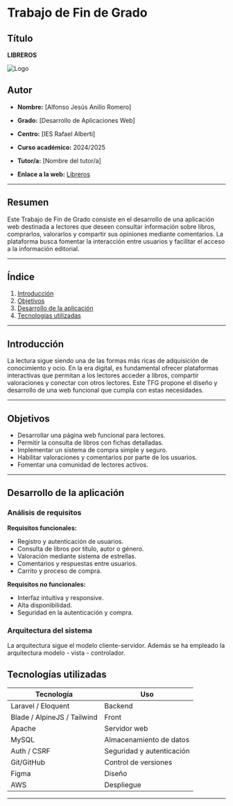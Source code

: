 # Trabajo de Fin de Grado

## Título
**LIBREROS**

![Logo](C:\Users\alfon\OneDrive\Escritorio\DAW\ProyectoFinal\LogoInicial.jpg)


## Autor
- **Nombre:** [Alfonso Jesús Anillo Romero]
- **Grado:** [Desarrollo de Aplicaciones Web]
- **Centro:** [IES Rafael Alberti]
- **Curso académico:** 2024/2025
- **Tutor/a:** [Nombre del tutor/a]

- **Enlace a la web:** [Libreros](http://16.171.143.74:81/)

---

## Resumen

Este Trabajo de Fin de Grado consiste en el desarrollo de una aplicación web destinada a lectores que deseen consultar información sobre libros, comprarlos, valorarlos y compartir sus opiniones mediante comentarios. La plataforma busca fomentar la interacción entre usuarios y facilitar el acceso a la información editorial.

---

## Índice

1. [Introducción](#introducción)
2. [Objetivos](#objetivos)
3. [Desarrollo de la aplicación](#desarrollo-de-la-aplicación)
4. [Tecnologías utilizadas](#tecnologías-utilizadas)

---

## Introducción

La lectura sigue siendo una de las formas más ricas de adquisición de conocimiento y ocio. En la era digital, es fundamental ofrecer plataformas interactivas que permitan a los lectores acceder a libros, compartir valoraciones y conectar con otros lectores. Este TFG propone el diseño y desarrollo de una web funcional que cumpla con estas necesidades.

---

## Objetivos

- Desarrollar una página web funcional para lectores.
- Permitir la consulta de libros con fichas detalladas.
- Implementar un sistema de compra simple y seguro.
- Habilitar valoraciones y comentarios por parte de los usuarios.
- Fomentar una comunidad de lectores activos.

---



## Desarrollo de la aplicación

### Análisis de requisitos

**Requisitos funcionales:**
- Registro y autenticación de usuarios.
- Consulta de libros por título, autor o género.
- Valoración mediante sistema de estrellas.
- Comentarios y respuestas entre usuarios.
- Carrito y proceso de compra.

**Requisitos no funcionales:**
- Interfaz intuitiva y responsive.
- Alta disponibilidad.
- Seguridad en la autenticación y compra.



### Arquitectura del sistema

La arquitectura sigue el modelo cliente-servidor. Además se ha empleado la arquitectura modelo - vista - controlador.


## Tecnologías utilizadas

| Tecnología | Uso |
|------------|-----|
| Laravel / Eloquent | Backend |
| Blade / AlpineJS / Tailwind | Front |
| Apache | Servidor web |
| MySQL | Almacenamiento de datos |
| Auth / CSRF | Seguridad y autenticación |
| Git/GitHub | Control de versiones |
| Figma | Diseño |
| AWS | Despliegue |

---
